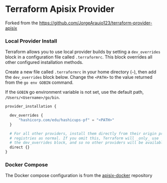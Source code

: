 # Terraform Apisix Provider

Forked from the https://github.com/JorgeAraujo123/terraform-provider-apisix

### Local Provider Install
Terraform allows you to use local provider builds by setting a `dev_overrides` block in a configuration file called `.terraformrc`. This block overrides all other configured installation methods.

Create a new file called `.terraformrc` in your home directory (`~`), then add the `dev_overrides` block below. Change the `<PATH>` to the value returned from the `go env GOBIN` command.

If the `GOBIN` go environment variable is not set, use the default path, `/Users/<Username>/go/bin`.

```terraform
provider_installation {

  dev_overrides {
      "hashicorp.com/edu/hashicups-pf" = "<PATH>"
  }

  # For all other providers, install them directly from their origin provider
  # registries as normal. If you omit this, Terraform will _only_ use
  # the dev_overrides block, and so no other providers will be available.
  direct {}
}

```

### Docker Compose
The Docker compose configuration is from the [apisix-docker](https://github.com/apache/apisix-docker/blob/master/example/docker-compose.yml) repository